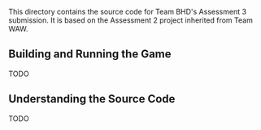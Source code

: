 This directory contains the source code for Team BHD's Assessment 3 submission. It is based on the Assessment 2 project inherited from Team WAW.

## Building and Running the Game

TODO

## Understanding the Source Code

TODO